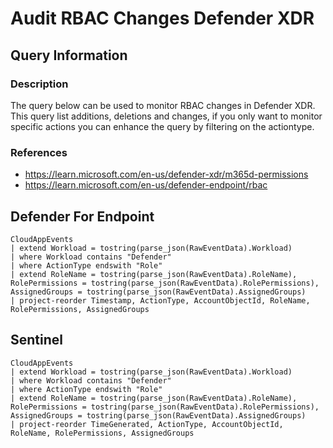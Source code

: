 # Audit RBAC Changes Defender XDR

## Query Information

### Description
The query below can be used to monitor RBAC changes in Defender XDR. This query list additions, deletions and changes, if you only want to monitor specific actions you can enhance the query by filtering on the actiontype.

### References
- https://learn.microsoft.com/en-us/defender-xdr/m365d-permissions
- https://learn.microsoft.com/en-us/defender-endpoint/rbac

## Defender For Endpoint
```
CloudAppEvents
| extend Workload = tostring(parse_json(RawEventData).Workload)
| where Workload contains "Defender"
| where ActionType endswith "Role"
| extend RoleName = tostring(parse_json(RawEventData).RoleName), RolePermissions = tostring(parse_json(RawEventData).RolePermissions), AssignedGroups = tostring(parse_json(RawEventData).AssignedGroups)
| project-reorder Timestamp, ActionType, AccountObjectId, RoleName, RolePermissions, AssignedGroups
```
## Sentinel
```
CloudAppEvents
| extend Workload = tostring(parse_json(RawEventData).Workload)
| where Workload contains "Defender"
| where ActionType endswith "Role"
| extend RoleName = tostring(parse_json(RawEventData).RoleName), RolePermissions = tostring(parse_json(RawEventData).RolePermissions), AssignedGroups = tostring(parse_json(RawEventData).AssignedGroups)
| project-reorder TimeGenerated, ActionType, AccountObjectId, RoleName, RolePermissions, AssignedGroups
```
